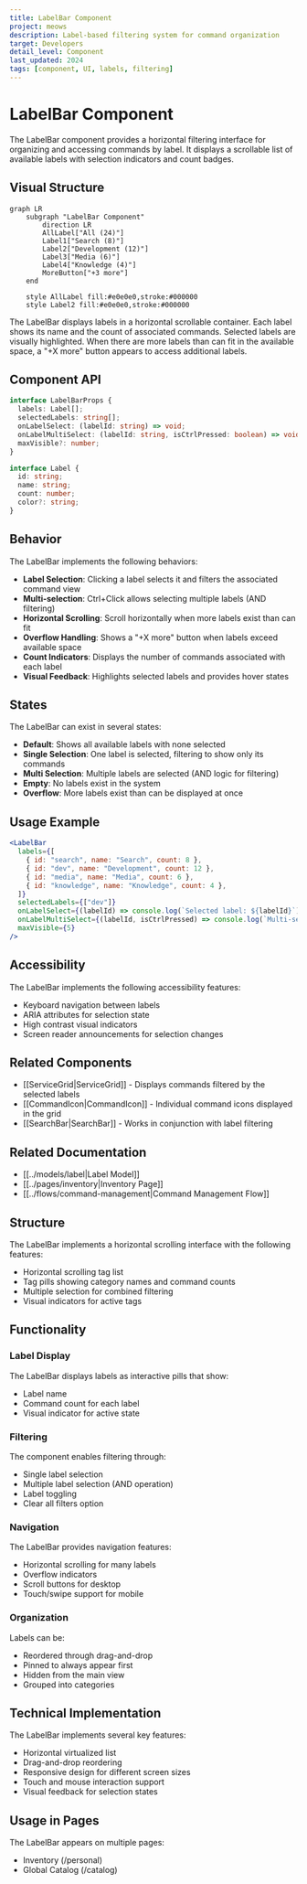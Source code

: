 ```yaml
---
title: LabelBar Component
project: meows
description: Label-based filtering system for command organization
target: Developers
detail_level: Component
last_updated: 2024
tags: [component, UI, labels, filtering]
---
```


# LabelBar Component

The LabelBar component provides a horizontal filtering interface for organizing and accessing commands by label. It displays a scrollable list of available labels with selection indicators and count badges.

## Visual Structure

```mermaid
graph LR
    subgraph "LabelBar Component"
        direction LR
        AllLabel["All (24)"]
        Label1["Search (8)"]
        Label2["Development (12)"]
        Label3["Media (6)"]
        Label4["Knowledge (4)"]
        MoreButton["+3 more"]
    end

    style AllLabel fill:#e0e0e0,stroke:#000000
    style Label2 fill:#e0e0e0,stroke:#000000
```

The LabelBar displays labels in a horizontal scrollable container. Each label shows its name and the count of associated commands. Selected labels are visually highlighted. When there are more labels than can fit in the available space, a "+X more" button appears to access additional labels.

## Component API

```typescript
interface LabelBarProps {
  labels: Label[];
  selectedLabels: string[];
  onLabelSelect: (labelId: string) => void;
  onLabelMultiSelect: (labelId: string, isCtrlPressed: boolean) => void;
  maxVisible?: number;
}

interface Label {
  id: string;
  name: string;
  count: number;
  color?: string;
}
```

## Behavior

The LabelBar implements the following behaviors:

- **Label Selection**: Clicking a label selects it and filters the associated command view
- **Multi-selection**: Ctrl+Click allows selecting multiple labels (AND filtering)
- **Horizontal Scrolling**: Scroll horizontally when more labels exist than can fit
- **Overflow Handling**: Shows a "+X more" button when labels exceed available space
- **Count Indicators**: Displays the number of commands associated with each label
- **Visual Feedback**: Highlights selected labels and provides hover states

## States

The LabelBar can exist in several states:

- **Default**: Shows all available labels with none selected
- **Single Selection**: One label is selected, filtering to show only its commands
- **Multi Selection**: Multiple labels are selected (AND logic for filtering)
- **Empty**: No labels exist in the system
- **Overflow**: More labels exist than can be displayed at once

## Usage Example

```jsx
<LabelBar
  labels={[
    { id: "search", name: "Search", count: 8 },
    { id: "dev", name: "Development", count: 12 },
    { id: "media", name: "Media", count: 6 },
    { id: "knowledge", name: "Knowledge", count: 4 },
  ]}
  selectedLabels={["dev"]}
  onLabelSelect={(labelId) => console.log(`Selected label: ${labelId}`)}
  onLabelMultiSelect={(labelId, isCtrlPressed) => console.log(`Multi-selected label: ${labelId}`)}
  maxVisible={5}
/>
```

## Accessibility

The LabelBar implements the following accessibility features:

- Keyboard navigation between labels
- ARIA attributes for selection state
- High contrast visual indicators
- Screen reader announcements for selection changes

## Related Components

- [[ServiceGrid|ServiceGrid]] - Displays commands filtered by the selected labels
- [[CommandIcon|CommandIcon]] - Individual command icons displayed in the grid
- [[SearchBar|SearchBar]] - Works in conjunction with label filtering

## Related Documentation

- [[../models/label|Label Model]]
- [[../pages/inventory|Inventory Page]]
- [[../flows/command-management|Command Management Flow]]

## Structure

The LabelBar implements a horizontal scrolling interface with the following features:

- Horizontal scrolling tag list
- Tag pills showing category names and command counts
- Multiple selection for combined filtering
- Visual indicators for active tags

## Functionality

### Label Display

The LabelBar displays labels as interactive pills that show:

- Label name
- Command count for each label
- Visual indicator for active state

### Filtering

The component enables filtering through:

- Single label selection
- Multiple label selection (AND operation)
- Label toggling
- Clear all filters option

### Navigation

The LabelBar provides navigation features:

- Horizontal scrolling for many labels
- Overflow indicators
- Scroll buttons for desktop
- Touch/swipe support for mobile

### Organization

Labels can be:

- Reordered through drag-and-drop
- Pinned to always appear first
- Hidden from the main view
- Grouped into categories

## Technical Implementation

The LabelBar implements several key features:

- Horizontal virtualized list
- Drag-and-drop reordering
- Responsive design for different screen sizes
- Touch and mouse interaction support
- Visual feedback for selection states

## Usage in Pages

The LabelBar appears on multiple pages:

- Inventory (/personal)
- Global Catalog (/catalog)
